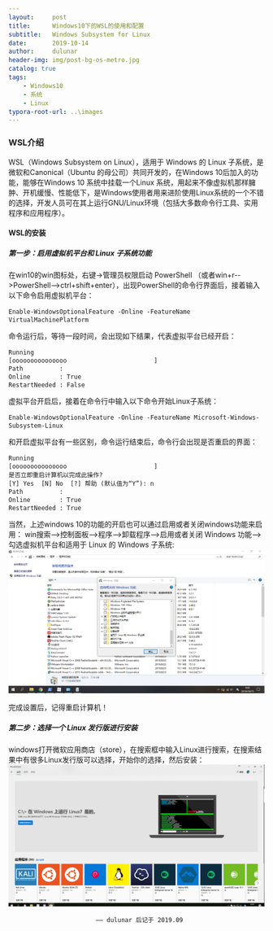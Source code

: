 ```yaml
---
layout:     post
title:      Windows10下的WSL的使用和配置
subtitle:   Windows Subsystem for Linux
date:       2019-10-14
author:     dulunar
header-img: img/post-bg-os-metro.jpg
catalog: true
tags:
    - Windows10
    - 系统
    - Linux
typora-root-url: ..\images
---
```


### WSL介绍
WSL（Windows Subsystem on Linux），适用于 Windows 的 Linux 子系统，是微软和Canonical（Ubuntu 的母公司）共同开发的，在Windows 10后加入的功能，能够在Windows 10 系统中挂载一个Linux 系统，用起来不像虚拟机那样臃肿、开机缓慢、性能低下，是Windows使用者用来进阶使用Linux系统的一个不错的选择，开发人员可在其上运行GNU/Linux环境（包括大多数命令行工具、实用程序和应用程序）。

#### WSL的安装
##### 第一步：启用虚拟机平台和 Linux 子系统功能
在win10的win图标处，右键->管理员权限启动 PowerShell （或者win+r-->PowerShell-->ctrl+shift+enter），出现PowerShell的命令行界面后，接着输入以下命令启用虚拟机平台：
```shell
Enable-WindowsOptionalFeature -Online -FeatureName VirtualMachinePlatform
```
命令运行后，等待一段时间，会出现如下结果，代表虚拟平台已经开启：
```shell
Running
[ooooooooooooooo                        ]
Path          :
Online        : True
RestartNeeded : False
```
虚拟平台开启后，接着在命令行中输入以下命令开始Linux子系统：
```shell
Enable-WindowsOptionalFeature -Online -FeatureName Microsoft-Windows-Subsystem-Linux
```
和开启虚拟平台有一些区别，命令运行结束后，命令行会出现是否重启的界面：
```shell
Running
[ooooooooooooooo                        ]
是否立即重启计算机以完成此操作?
[Y] Yes  [N] No  [?] 帮助 (默认值为“Y”): n
Path          :
Online        : True
RestartNeeded : True
```
当然，上述windows 10的功能的开启也可以通过启用或者关闭windows功能来启用：
win搜索-->控制面板-->程序-->卸载程序-->启用或者关闭 Windows 功能-->勾选虚拟机平台和适用于 Linux 的 Windows 子系统:
![启用Windows功能](https://github.com/dulunar/dulunar.github.io/blob/master/images/WSL1.png)

完成设置后，记得重启计算机！

##### 第二步：选择一个 Linux 发行版进行安装
windows打开微软应用商店（store），在搜索框中输入Linux进行搜索，在搜索结果中有很多Linux发行版可以选择，开始你的选择，然后安装：
![Linux发行版](https://github.com/dulunar/dulunar.github.io/blob/master/images/WSL2.png)





							—— dulunar 后记于 2019.09